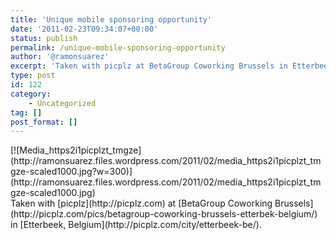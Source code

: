 ```yaml
---
title: 'Unique mobile sponsoring opportunity'
date: '2011-02-23T09:34:07+00:00'
status: publish
permalink: /unique-mobile-sponsoring-opportunity
author: '@ramonsuarez'
excerpt: 'Taken with picplz at BetaGroup Coworking Brussels in Etterbeek, Belgium.'
type: post
id: 122
category:
    - Uncategorized
tag: []
post_format: []
---
```

<div class="p_embed p_image_embed">[![Media_https2i1picplzt_tmgze](http://ramonsuarez.files.wordpress.com/2011/02/media_https2i1picplzt_tmgze-scaled1000.jpg?w=300)](http://ramonsuarez.files.wordpress.com/2011/02/media_https2i1picplzt_tmgze-scaled1000.jpg)</div>Taken with [picplz](http://picplz.com) at [BetaGroup Coworking Brussels](http://picplz.com/pics/betagroup-coworking-brussels-etterbek-belgium/) in [Etterbeek, Belgium](http://picplz.com/city/etterbeek-be/). 